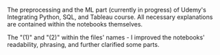 
The preprocessing and the ML part (currently in progress) of Udemy's Integrating Python, SQL, and Tableau course. All necessary explanations are contained within the notebooks themselves. 

The "(1)" and "(2)" within the files' names - I improved the notebooks' readability, phrasing, and further clarified some parts.
